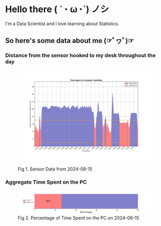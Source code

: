 
# Hello there ( ´◔ ω◔`) ノシ

I'm a Data Scientist and I love learning about Statistics.

## So here's some data about me (☞ﾟヮﾟ)☞


### Distance from the sensor hooked to my desk throughout the day
<figure>
  <picture>
    <source media="(prefers-color-scheme: dark)" srcset="Pi/readme/graphs/lineplot/dark-plot-2024-08-15.png">
    <source media="(prefers-color-scheme: light)" srcset="Pi/readme/graphs/lineplot/light-plot-2024-08-15.png">
    <img alt="Shows a black logo in light color mode and a white one in dark color mode." src="Pi/readme/graphs/lineplot/light-plot-2024-08-15.png">
  </picture>
  <figcaption>Fig 1. Sensor Data from 2024-08-15</figcaption>
</figure>



### Aggregate Time Spent on the PC
<figure>
  <picture>
    <source media="(prefers-color-scheme: dark)" srcset="Pi/readme/graphs/barplot/dark-plot-2024-08-15.png">
    <source media="(prefers-color-scheme: light)" srcset="Pi/readme/graphs/barplot/light-plot-2024-08-15.png">
    <img alt="Shows a black logo in light color mode and a white one in dark color mode." src="Pi/readme/graphs/barplot/light-plot-2024-08-15.png">
  </picture>
  <figcaption>Fig 2. Percentage of Time Spent on the PC on 2024-08-15</figcaption>
</figure>
